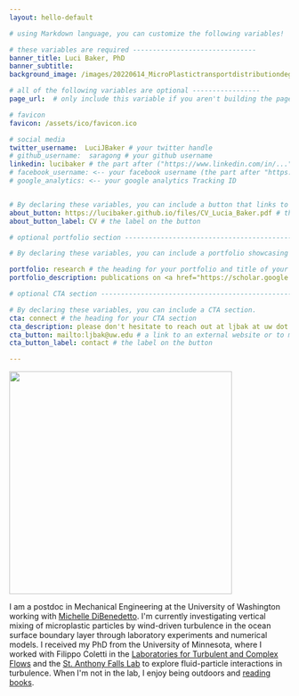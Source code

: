 ```yaml
---
layout: hello-default

# using Markdown language, you can customize the following variables!

# these variables are required -------------------------------
banner_title: Luci Baker, PhD
banner_subtitle: 
background_image: /images/20220614_MicroPlastictransportdistributiondegradationME-17633.jpeg

# all of the following variables are optional -----------------
page_url:  # only include this variable if you aren't building the page to your primary domain 

# favicon
favicon: /assets/ico/favicon.ico

# social media
twitter_username:  LuciJBaker # your twitter handle
# github_username:  saragong # your github username
linkedin: lucibaker # the part after ("https://www.linkedin.com/in/...")
# facebook_username: <-- your facebook username (the part after "https://www.facebook.com/...")
# google_analytics: <-- your google analytics Tracking ID


# By declaring these variables, you can include a button that links to an external website or to media.
about_button: https://lucibaker.github.io/files/CV_Lucia_Baker.pdf # the link
about_button_label: CV # the label on the button

# optional portfolio section ------------------------------------------

# By declaring these variables, you can include a portfolio showcasing your work and organize your portfolio's items into a custom layout, all without adding any CSS. In addition, you must 1) create an HTML file in the_includes folder for each project with the text you'd like to display, and 2) create a YAML file in the _data folder describing the order in which each project should be shown and categorized. See `/includes/example.html` and `/_data/work.yml` for examples.

portfolio: research # the heading for your portfolio and title of your YAML file
portfolio_description: publications on <a href="https://scholar.google.com/citations?user=hynPacUAAAAJ&hl=en">Google Scholar</a> # a description to be desplayed below the heading and above the content

# optional CTA section --------------------------------------------------

# By declaring these variables, you can include a CTA section.
cta: connect # the heading for your CTA section
cta_description: please don't hesitate to reach out at ljbak at uw dot edu. # a description to be desplayed below the heading and above the content
cta_button: mailto:ljbak@uw.edu # a link to an external website or to media
cta_button_label: contact # the label on the button

---			
```

[//]: # (write a bit about yourself here)

<img src="/images/IMG_5432 - 2.jpg" height="400">

I am a postdoc in Mechanical Engineering at the University of Washington working with [Michelle DiBenedetto](https://www.michellediben.com). I'm currently investigating vertical mixing of microplastic particles by wind-driven turbulence in the ocean surface boundary layer through laboratory experiments and numerical models. I received my PhD from the University of Minnesota, where I worked with Filippo Coletti in the [Laboratories for Turbulent and Complex Flows](https://cse.umn.edu/aem/laboratories-turbulent-and-complex-flows) and the [St. Anthony Falls Lab](https://cse.umn.edu/safl) to explore fluid-particle interactions in turbulence. When I'm not in the lab, I enjoy being outdoors and [reading books](https://www.goodreads.com/user/show/70817449-luci).
